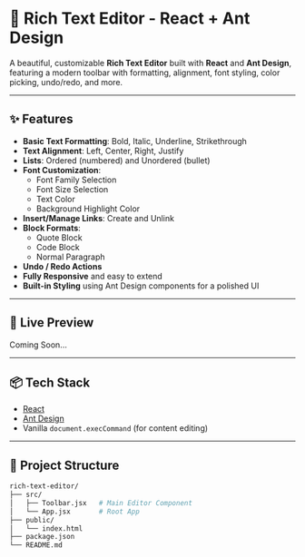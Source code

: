 # 📝 Rich Text Editor - React + Ant Design

A beautiful, customizable **Rich Text Editor** built with **React** and **Ant Design**, featuring a modern toolbar with formatting, alignment, font styling, color picking, undo/redo, and more.

---

## ✨ Features

- **Basic Text Formatting**: Bold, Italic, Underline, Strikethrough
- **Text Alignment**: Left, Center, Right, Justify
- **Lists**: Ordered (numbered) and Unordered (bullet)
- **Font Customization**:
  - Font Family Selection
  - Font Size Selection
  - Text Color
  - Background Highlight Color
- **Insert/Manage Links**: Create and Unlink
- **Block Formats**:
  - Quote Block
  - Code Block
  - Normal Paragraph
- **Undo / Redo Actions**
- **Fully Responsive** and easy to extend
- **Built-in Styling** using Ant Design components for a polished UI

---

## 🚀 Live Preview

Coming Soon...

---

## 📦 Tech Stack

- [React](https://react.dev/)
- [Ant Design](https://ant.design/)
- Vanilla `document.execCommand` (for content editing)

---

## 📂 Project Structure

```bash
rich-text-editor/
├── src/
│   ├── Toolbar.jsx   # Main Editor Component
│   └── App.jsx       # Root App
├── public/
│   └── index.html
├── package.json
└── README.md
